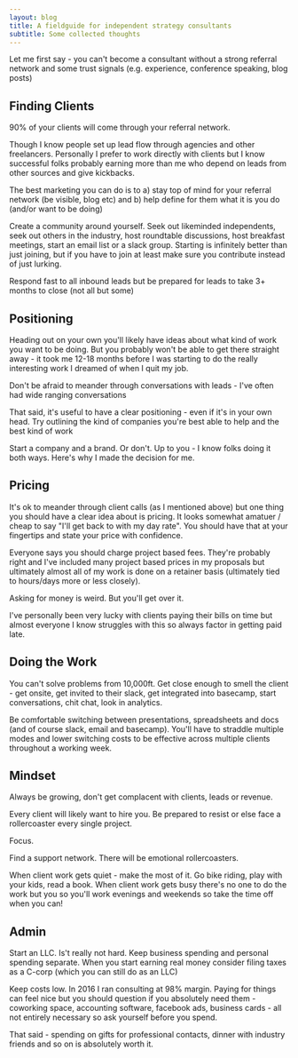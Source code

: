 ```yaml
---
layout: blog
title: A fieldguide for independent strategy consultants
subtitle: Some collected thoughts
---
```


Let me first say - you can't become a consultant without a strong referral network and some trust signals (e.g. experience, conference speaking, blog posts)

## Finding Clients

90% of your clients will come through your referral network.

Though I know people set up lead flow through agencies and other freelancers. Personally I prefer to work directly with clients but I know successful folks probably earning more than me who depend on leads from other sources and give kickbacks.

The best marketing you can do is to a) stay top of mind for your referral network (be visible, blog etc) and b) help define for them what it is you do (and/or want to be doing)

Create a community around yourself. Seek out likeminded independents, seek out others in the industry, host roundtable discussions, host breakfast meetings, start an email list or a slack group. Starting is infinitely better than just joining, but if you have to join at least make sure you contribute instead of just lurking.

Respond fast to all inbound leads but be prepared for leads to take 3+ months to close (not all but some)

## Positioning

Heading out on your own you'll likely have ideas about what kind of work you want to be doing. But you probably won't be able to get there straight away - it took me 12-18 months before I was starting to do the really interesting work I dreamed of when I quit my job.

Don't be afraid to meander through conversations with leads - I've often had wide ranging conversations

That said, it's useful to have a clear positioning - even if it's in your own head. Try outlining the kind of companies you're best able to help and the best kind of work

Start a company and a brand. Or don't. Up to you - I know folks doing it both ways. Here's why I made the decision for me. 

## Pricing

It's ok to meander through client calls (as I mentioned above) but one thing you should have a clear idea about is pricing. It looks somewhat amatuer / cheap to say "I'll get back to with my day rate". You should have that at your fingertips and state your price with confidence.

Everyone says you should charge project based fees. They're probably right and I've included many project based prices in my proposals but ultimately almost all of my work is done on a retainer basis (ultimately tied to hours/days more or less closely).

Asking for money is weird. But you'll get over it.

I've personally been very lucky with clients paying their bills on time but almost everyone I know struggles with this so always factor in getting paid late.

## Doing the Work

You can't solve problems from 10,000ft. Get close enough to smell the client - get onsite, get invited to their slack, get integrated into basecamp, start conversations, chit chat, look in analytics.

Be comfortable switching between presentations, spreadsheets and docs (and of course slack, email and basecamp). You'll have to straddle multiple modes and lower switching costs to be effective across multiple clients throughout a working week.

## Mindset

Always be growing, don't get complacent with clients, leads or revenue.

Every client will likely want to hire you. Be prepared to resist or else face a rollercoaster every single project.

Focus.

Find a support network. There will be emotional rollercoasters.

When client work gets quiet - make the most of it. Go bike riding, play with your kids, read a book. When client work gets busy there's no one to do the work but you so you'll work evenings and weekends so take the time off when you can! 

## Admin

Start an LLC. Is't really not hard. Keep business spending and personal spending separate. When you start earning real money consider filing taxes as a C-corp (which you can still do as an LLC)

Keep costs low. In 2016 I ran consulting at 98% margin. Paying for things can feel nice but you should question if you absolutely need them - coworking space, accounting software, facebook ads, business cards - all not entirely necessary so ask yourself before you spend.

That said - spending on gifts for professional contacts, dinner with industry friends and so on is absolutely worth it.

